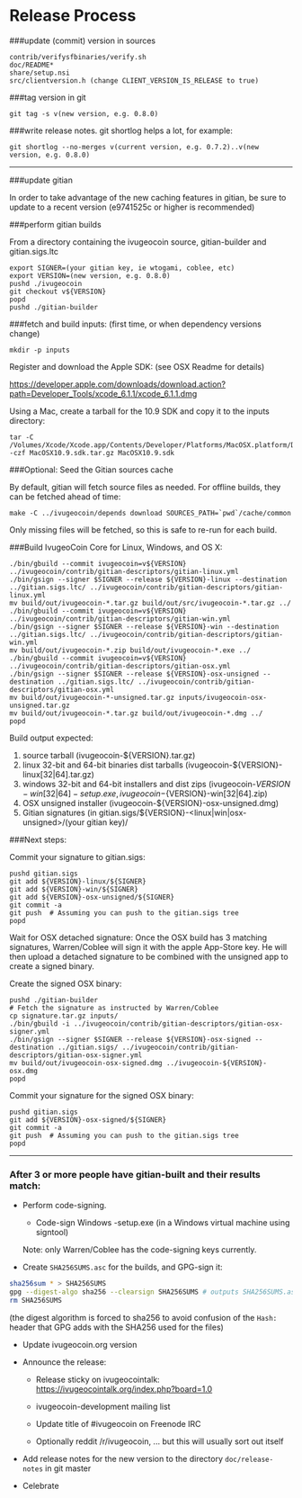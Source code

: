 Release Process
====================

###update (commit) version in sources

	contrib/verifysfbinaries/verify.sh
	doc/README*
	share/setup.nsi
	src/clientversion.h (change CLIENT_VERSION_IS_RELEASE to true)

###tag version in git

	git tag -s v(new version, e.g. 0.8.0)

###write release notes. git shortlog helps a lot, for example:

	git shortlog --no-merges v(current version, e.g. 0.7.2)..v(new version, e.g. 0.8.0)

* * *

###update gitian

 In order to take advantage of the new caching features in gitian, be sure to update to a recent version (e9741525c or higher is recommended)

###perform gitian builds

 From a directory containing the ivugeocoin source, gitian-builder and gitian.sigs.ltc
  
	export SIGNER=(your gitian key, ie wtogami, coblee, etc)
	export VERSION=(new version, e.g. 0.8.0)
	pushd ./ivugeocoin
	git checkout v${VERSION}
	popd
	pushd ./gitian-builder

###fetch and build inputs: (first time, or when dependency versions change)
 
	mkdir -p inputs

 Register and download the Apple SDK: (see OSX Readme for details)
 
 https://developer.apple.com/downloads/download.action?path=Developer_Tools/xcode_6.1.1/xcode_6.1.1.dmg
 
 Using a Mac, create a tarball for the 10.9 SDK and copy it to the inputs directory:
 
	tar -C /Volumes/Xcode/Xcode.app/Contents/Developer/Platforms/MacOSX.platform/Developer/SDKs/ -czf MacOSX10.9.sdk.tar.gz MacOSX10.9.sdk

###Optional: Seed the Gitian sources cache

  By default, gitian will fetch source files as needed. For offline builds, they can be fetched ahead of time:

	make -C ../ivugeocoin/depends download SOURCES_PATH=`pwd`/cache/common

  Only missing files will be fetched, so this is safe to re-run for each build.

###Build IvugeoCoin Core for Linux, Windows, and OS X:
  
	./bin/gbuild --commit ivugeocoin=v${VERSION} ../ivugeocoin/contrib/gitian-descriptors/gitian-linux.yml
	./bin/gsign --signer $SIGNER --release ${VERSION}-linux --destination ../gitian.sigs.ltc/ ../ivugeocoin/contrib/gitian-descriptors/gitian-linux.yml
	mv build/out/ivugeocoin-*.tar.gz build/out/src/ivugeocoin-*.tar.gz ../
	./bin/gbuild --commit ivugeocoin=v${VERSION} ../ivugeocoin/contrib/gitian-descriptors/gitian-win.yml
	./bin/gsign --signer $SIGNER --release ${VERSION}-win --destination ../gitian.sigs.ltc/ ../ivugeocoin/contrib/gitian-descriptors/gitian-win.yml
	mv build/out/ivugeocoin-*.zip build/out/ivugeocoin-*.exe ../
	./bin/gbuild --commit ivugeocoin=v${VERSION} ../ivugeocoin/contrib/gitian-descriptors/gitian-osx.yml
	./bin/gsign --signer $SIGNER --release ${VERSION}-osx-unsigned --destination ../gitian.sigs.ltc/ ../ivugeocoin/contrib/gitian-descriptors/gitian-osx.yml
	mv build/out/ivugeocoin-*-unsigned.tar.gz inputs/ivugeocoin-osx-unsigned.tar.gz
	mv build/out/ivugeocoin-*.tar.gz build/out/ivugeocoin-*.dmg ../
	popd
  Build output expected:

  1. source tarball (ivugeocoin-${VERSION}.tar.gz)
  2. linux 32-bit and 64-bit binaries dist tarballs (ivugeocoin-${VERSION}-linux[32|64].tar.gz)
  3. windows 32-bit and 64-bit installers and dist zips (ivugeocoin-${VERSION}-win[32|64]-setup.exe, ivugeocoin-${VERSION}-win[32|64].zip)
  4. OSX unsigned installer (ivugeocoin-${VERSION}-osx-unsigned.dmg)
  5. Gitian signatures (in gitian.sigs/${VERSION}-<linux|win|osx-unsigned>/(your gitian key)/

###Next steps:

Commit your signature to gitian.sigs:

	pushd gitian.sigs
	git add ${VERSION}-linux/${SIGNER}
	git add ${VERSION}-win/${SIGNER}
	git add ${VERSION}-osx-unsigned/${SIGNER}
	git commit -a
	git push  # Assuming you can push to the gitian.sigs tree
	popd

  Wait for OSX detached signature:
	Once the OSX build has 3 matching signatures, Warren/Coblee will sign it with the apple App-Store key.
	He will then upload a detached signature to be combined with the unsigned app to create a signed binary.

  Create the signed OSX binary:

	pushd ./gitian-builder
	# Fetch the signature as instructed by Warren/Coblee
	cp signature.tar.gz inputs/
	./bin/gbuild -i ../ivugeocoin/contrib/gitian-descriptors/gitian-osx-signer.yml
	./bin/gsign --signer $SIGNER --release ${VERSION}-osx-signed --destination ../gitian.sigs/ ../ivugeocoin/contrib/gitian-descriptors/gitian-osx-signer.yml
	mv build/out/ivugeocoin-osx-signed.dmg ../ivugeocoin-${VERSION}-osx.dmg
	popd

Commit your signature for the signed OSX binary:

	pushd gitian.sigs
	git add ${VERSION}-osx-signed/${SIGNER}
	git commit -a
	git push  # Assuming you can push to the gitian.sigs tree
	popd

-------------------------------------------------------------------------

### After 3 or more people have gitian-built and their results match:

- Perform code-signing.

    - Code-sign Windows -setup.exe (in a Windows virtual machine using signtool)

  Note: only Warren/Coblee has the code-signing keys currently.

- Create `SHA256SUMS.asc` for the builds, and GPG-sign it:
```bash
sha256sum * > SHA256SUMS
gpg --digest-algo sha256 --clearsign SHA256SUMS # outputs SHA256SUMS.asc
rm SHA256SUMS
```
(the digest algorithm is forced to sha256 to avoid confusion of the `Hash:` header that GPG adds with the SHA256 used for the files)

- Update ivugeocoin.org version

- Announce the release:

  - Release sticky on ivugeocointalk: https://ivugeocointalk.org/index.php?board=1.0

  - ivugeocoin-development mailing list

  - Update title of #ivugeocoin on Freenode IRC

  - Optionally reddit /r/ivugeocoin, ... but this will usually sort out itself

- Add release notes for the new version to the directory `doc/release-notes` in git master

- Celebrate 
